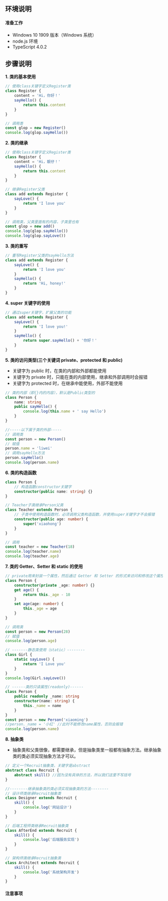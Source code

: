 ## **环境说明**

#### 准备工作

- Windows 10 1909 版本（Windows 系统）
- node.js 环境
- TypeScript 4.0.2

## **步骤说明**

**1. 类的基本使用**

```ts
// 使用class关键字定义Register类
class Register {
	content = 'Hi，你好！'
	sayHello() {
		return this.content
	}
}

// 调用类
const glop = new Register()
console.log(glop.sayHello())
```

**2. 类的继承**

```ts
// 使用class关键字定义Register类
class Register {
	content = 'Hi，靓仔！'
	sayHello() {
		return this.content
	}
}

// 继承Register父类
class add extends Register {
	sayLove() {
		return 'I love you'
	}
}

// 调用类，父类里面有的内容，子类里也有
const glop = new add()
console.log(glop.sayHello())
console.log(glop.sayLove())
```

**3. 类的重写**

```ts
// 重写Register父类的sayHello方法
class add extends Register {
	sayLove() {
		return 'I love you'
	}
	sayHello() {
		return 'Hi, honey!'
	}
}
```

**4. super 关键字的使用**

```ts
// 通过super关键字，扩展父类的功能
class add extends Register {
	sayLove() {
		return 'I love you!'
	}
	sayHello() {
		return super.sayHello() + '你好！'
	}
}
```

**5. 类的访问类型(三个关键词 private、protected 和 public)**

- 关键字为 public 时，在类的内部和外部都能使用
- 关键字为 private 时，只能在类的内部使用，继承和外部调用时会报错
- 关键字为 protected 时，在继承中能使用，外部不能使用

```ts
// 类的内部（即{}内的内容），默认是Public类型的
class Person {
	name: string
	public sayHello() {
		console.log(this.name + ' say Hello')
	}
}

//-----以下属于类的外部-----
// 调用类
const person = new Person()
// 赋值
person.name = 'liwei'
// 调用sayHello方法
person.sayHello()
console.log(person.name)
```

**6. 类的构造函数**

```ts
class Person {
	// 构造函数constructor关键字
	constructor(public name: string) {}
}

// Teacher子类继承Person父类
class Teacher extends Person {
	// 子类中使用构造函数时，必须调用父类构造函数，并使用super关键字才不会报错
	constructor(public age: number) {
		super('xiaohong')
	}
}

// 调用
const teacher = new Teacher(18)
console.log(teacher.name)
console.log(teacher.age)
```

**7. 类的 Getter、Setter 和 static 的使用**

```ts
// private用来封装一个属性，然后通过 Getter 和 Setter 的形式来访问和修改这个属性
class Person {
	constructor(private _age: number) {}
	get age() {
		return this._age - 10
	}
	set age(age: number) {
		this._age = age
	}
}

// 调用类
const person = new Person(28)
// 赋值
console.log(person.age)

// -------静态类使用（static）--------
class Girl {
	static sayLove() {
		return 'I Love you'
	}
}
console.log(Girl.sayLove())

// ------类的只读属性(readonly)------
class Person {
	public readonly _name: string
	constructor(name: string) {
		this._name = name
	}
}
const person = new Person('xiaoming')
//person._name = '小红' //此时不能修改name属性，否则会报错
console.log(person.name)
```

**8. 抽象类**

- 抽象类和父类很像，都需要继承，但是抽象类里一般都有抽象方法。继承抽象类的类必须实现抽象方法才可以。

```ts
// 定义一个Recruit抽象类，关键字是abstract
abstract class Recruit {
	abstract skill() //因为没有具体的方法，所以我们这里不写括号
}

//--------继承抽象类的类必须实现抽象类的方法--------
// 设计师类继承Recruit抽象类
class Designer extends Recruit {
	skill() {
		console.log('网站设计')
	}
}

// 后端工程师类继承Recruit抽象类
class AfterEnd extends Recruit {
	skill() {
		console.log('后端服务实现')
	}
}

// 架构师类继承Recruit抽象类
class Architect extends Recruit {
	skill() {
		console.log('系统架构开发')
	}
}
```

#### 注意事项
